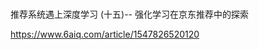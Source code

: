 

<!--
 * @version:
 * @Author:  StevenJokess（蔡舒起） https://github.com/StevenJokess
 * @Date: 2023-04-03 02:48:49
 * @LastEditors:  StevenJokess（蔡舒起） https://github.com/StevenJokess
 * @LastEditTime: 2023-04-03 02:49:00
 * @Description:
 * @Help me: 如有帮助，请赞助，失业3年了。![支付宝收款码](https://github.com/StevenJokess/d2rl/blob/master/img/%E6%94%B6.jpg)
 * @TODO::
 * @Reference:
-->

#

推荐系统遇上深度学习 (十五)-- 强化学习在京东推荐中的探索

https://www.6aiq.com/article/1547826520120

